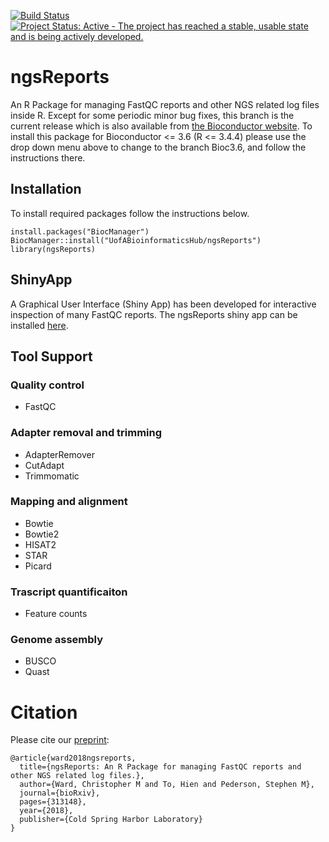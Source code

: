 
[![Build Status](https://travis-ci.org/UofABioinformaticsHub/ngsReports.svg?branch=master)](https://travis-ci.org/UofABioinformaticsHub/ngsReports.svg?branch=master)
[![Project Status: Active - The project has reached a stable, usable state and is being actively developed.](http://www.repostatus.org/badges/latest/active.svg)](http://www.repostatus.org/#active)


# ngsReports

An R Package for managing FastQC reports and other NGS related log files inside R.
Except for some periodic minor bug fixes, this branch is the current release which is also available from [the Bioconductor website](https://bioconductor.org/packages/release/bioc/html/ngsReports.html).
To install this package for Bioconductor <= 3.6 (R <= 3.4.4) please use the drop down menu above to change to the branch Bioc3.6, and follow the instructions there.

## Installation

To install required packages follow the instructions below.

```
install.packages("BiocManager")
BiocManager::install("UofABioinformaticsHub/ngsReports")
library(ngsReports)
```

## ShinyApp

A Graphical User Interface (Shiny App) has been developed for interactive inspection of many FastQC reports. The ngsReports shiny app can be installed [here](https://github.com/UofABioinformaticsHub/shinyNgsReports).

## Tool Support
### Quality control
- FastQC
### Adapter removal and trimming
- AdapterRemover
- CutAdapt
- Trimmomatic
### Mapping and alignment 
- Bowtie
- Bowtie2
- HISAT2
- STAR
- Picard
### Trascript quantificaiton
- Feature counts
### Genome assembly
- BUSCO
- Quast


# Citation 

Please cite our [preprint](https://www.biorxiv.org/content/early/2018/05/02/313148):

```
@article{ward2018ngsreports,
  title={ngsReports: An R Package for managing FastQC reports and other NGS related log files.},
  author={Ward, Christopher M and To, Hien and Pederson, Stephen M},
  journal={bioRxiv},
  pages={313148},
  year={2018},
  publisher={Cold Spring Harbor Laboratory}
}
```
